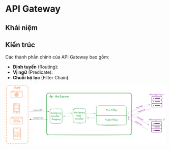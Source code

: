 # API Gateway

## Khái niệm

## Kiến trúc
Các thành phần chính của API Gateway bao gồm:
- **Định tuyến** (Routing):
- **Vị ngữ** (Predicate):
- **Chuỗi bộ lọc** (Filter Chain):

<img alt="alt text" src="./images/api_gateway_architecture.png"/>
